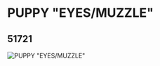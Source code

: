 # PUPPY "EYES/MUZZLE"
## 51721
![PUPPY "EYES/MUZZLE"](https://lc-www-live-s.legocdn.com/media/bricks/5/2/4249937.jpg)